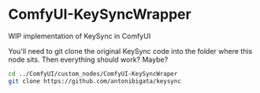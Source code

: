 # ComfyUI-KeySyncWrapper
WIP implementation of KeySync in ComfyUI

You'll need to git clone the original KeySync code into the folder where this node sits. Then everything should work? Maybe?
```bash
cd ../ComfyUI/custom_nodes/ComfyUI-KeySyncWraper
git clone https://github.com/antonibigata/keysync
```

